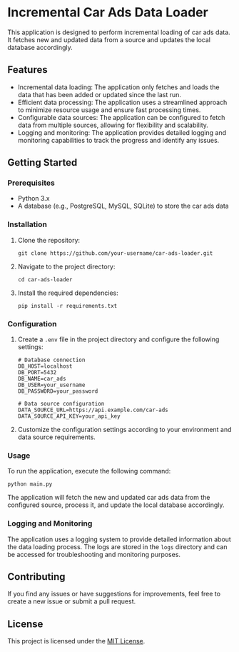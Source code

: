 # Incremental Car Ads Data Loader

This application is designed to perform incremental loading of car ads data. It fetches new and updated data from a source and updates the local database accordingly.

## Features

- Incremental data loading: The application only fetches and loads the data that has been added or updated since the last run.
- Efficient data processing: The application uses a streamlined approach to minimize resource usage and ensure fast processing times.
- Configurable data sources: The application can be configured to fetch data from multiple sources, allowing for flexibility and scalability.
- Logging and monitoring: The application provides detailed logging and monitoring capabilities to track the progress and identify any issues.

## Getting Started

### Prerequisites

- Python 3.x
- A database (e.g., PostgreSQL, MySQL, SQLite) to store the car ads data

### Installation

1. Clone the repository:

   ```
   git clone https://github.com/your-username/car-ads-loader.git
   ```

2. Navigate to the project directory:

   ```
   cd car-ads-loader
   ```

3. Install the required dependencies:

   ```
   pip install -r requirements.txt
   ```

### Configuration

1. Create a `.env` file in the project directory and configure the following settings:

   ```
   # Database connection
   DB_HOST=localhost
   DB_PORT=5432
   DB_NAME=car_ads
   DB_USER=your_username
   DB_PASSWORD=your_password

   # Data source configuration
   DATA_SOURCE_URL=https://api.example.com/car-ads
   DATA_SOURCE_API_KEY=your_api_key
   ```

2. Customize the configuration settings according to your environment and data source requirements.

### Usage

To run the application, execute the following command:

```
python main.py
```

The application will fetch the new and updated car ads data from the configured source, process it, and update the local database accordingly.

### Logging and Monitoring

The application uses a logging system to provide detailed information about the data loading process. The logs are stored in the `logs` directory and can be accessed for troubleshooting and monitoring purposes.

## Contributing

If you find any issues or have suggestions for improvements, feel free to create a new issue or submit a pull request.

## License

This project is licensed under the [MIT License](LICENSE).